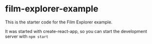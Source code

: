 # film-explorer-example

This is the starter code for the Film Explorer example.

It was started with create-react-app, so you can start the development server with `npm start`
